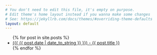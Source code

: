 ```yaml
---
# You don't need to edit this file, it's empty on purpose.
# Edit theme's home layout instead if you wanna make some changes
# See: https://jekyllrb.com/docs/themes/#overriding-theme-defaults
layout: default
---
```

<ul>
    {% for post in site.posts %}
<li>
    <a href="{{ post.url }}">({{ {{ post.date | date_to_string }} }}) - {{ post.title }}</a>
</li>
    {% endfor %}
</ul>